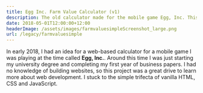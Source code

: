 ```yaml
---
title: Egg Inc. Farm Value Calculator (v1)
description: The old calculator made for the mobile game Egg, Inc. This version uses pure input fields to calculate your farm value.
date: 2018-05-01T12:00:00+12:00
headerImage: /assets/images/farmvaluesimpleScreenshot_large.png
url: /legacy/farmvaluesimple
---
```

In early 2018, I had an idea for a web-based calculator for a mobile game I was playing at the time called **Egg, Inc.**. Around this time I was just starting my university degree and completing my first year of business papers. I had no knowledge of building websites, so this project was a great drive to learn more about web development. I stuck to the simple trifecta of vanilla HTML, CSS and JavaScript.